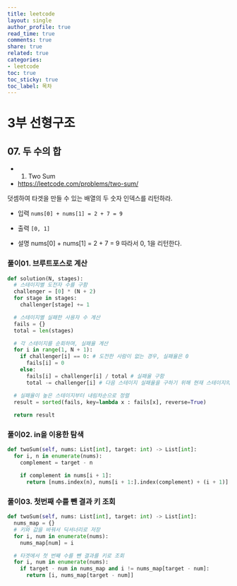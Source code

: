 ```yaml
---
title: leetcode
layout: single
author_profile: true
read_time: true
comments: true
share: true
related: true
categories:
- leetcode
toc: true
toc_sticky: true
toc_label: 목차
---
```


# 3부 선형구조

## 07. 두 수의 합
- 1. Two Sum
- https://leetcode.com/problems/two-sum/

덧셈하여 타겟을 만들 수 있는 배열의 두 숫자 인덱스를 리턴하라.

- 입력
`nums[0] + nums[1] = 2 + 7 = 9`

- 출력
`[0, 1]`

- 설명
nums[0] + nums[1] = 2 + 7 = 9
따라서 0, 1을 리턴한다.


### 풀이01. 브루트포스로 계산

```python
def solution(N, stages):
  # 스테이지별 도전자 수를 구함
  challenger = [0] * (N + 2)
  for stage in stages:
    challenger[stage] += 1

  # 스테이지별 실패한 사용자 수 계산
  fails = {}
  total = len(stages)

  # 각 스테이지를 순회하며, 실패율 계산
  for i in range(1, N + 1):
    if challenger[i] == 0: # 도전한 사람이 없는 경우, 실패율은 0
      fails[i] = 0
    else:
      fails[i] = challenger[i] / total # 실패율 구함
      total -= challenger[i] # 다음 스테이지 실패율을 구하기 위해 현재 스테이지의 인원을 뺌

  # 실패율이 높은 스테이지부터 내림차순으로 정렬
  result = sorted(fails, key=lambda x : fails[x], reverse=True)
  
  return result
```

### 풀이02. in을 이용한 탐색

```python
def twoSum(self, nums: List[int], target: int) -> List[int]:
  for i, n in enumerate(nums):
    complement = target - n

    if complement in nums[i + 1]:
      return [nums.index(n), nums[i + 1:].index(complement) + (i + 1)]
```

### 풀이03. 첫번째 수를 뺀 결과 키 조회

```python
def twoSum(self, nums: List[int], target: int) -> List[int]:
  nums_map = {}
  # 키와 값을 바꿔서 딕셔너리로 저장
  for i, num in enumerate(nums):
    nums_map[num] = i

  # 타겟에서 첫 번째 수를 뺀 결과를 키로 조회
  for i, num in enumerate(nums):
    if target - num in nums_map and i != nums_map[target - num]:
      return [i, nums_map[target - num]]
```








